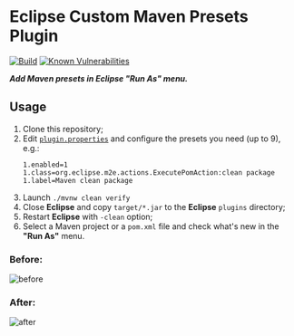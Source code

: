 Eclipse Custom Maven Presets Plugin
===================================

[![Build](https://github.com/albertus82/eclipse-custom-maven-presets-plugin/actions/workflows/build.yml/badge.svg)](https://github.com/albertus82/eclipse-custom-maven-presets-plugin/actions)
[![Known Vulnerabilities](https://snyk.io/test/github/albertus82/eclipse-custom-maven-presets-plugin/badge.svg?targetFile=pom.xml)](https://snyk.io/test/github/albertus82/eclipse-custom-maven-presets-plugin?targetFile=pom.xml)

***Add Maven presets in Eclipse "Run As" menu.***

## Usage

1. Clone this repository;
2. Edit [`plugin.properties`](plugin.properties) and configure the presets you need (up to 9), e.g.:
   ```properties
   1.enabled=1
   1.class=org.eclipse.m2e.actions.ExecutePomAction:clean package
   1.label=Maven clean package
   ```
4. Launch `./mvnw clean verify`
5. Close **Eclipse** and copy `target/*.jar` to the **Eclipse** `plugins` directory;
6. Restart **Eclipse** with `-clean` option;
7. Select a Maven project or a `pom.xml` file and check what's new in the **"Run As"** menu.

### Before:
![before](https://user-images.githubusercontent.com/8672431/151350506-3452a828-1c7e-4c70-96fc-4afa2ff97194.png)

### After:
![after](https://user-images.githubusercontent.com/8672431/151350514-a80822f9-cabd-43d4-a490-e9b9ca0f66d2.png)
